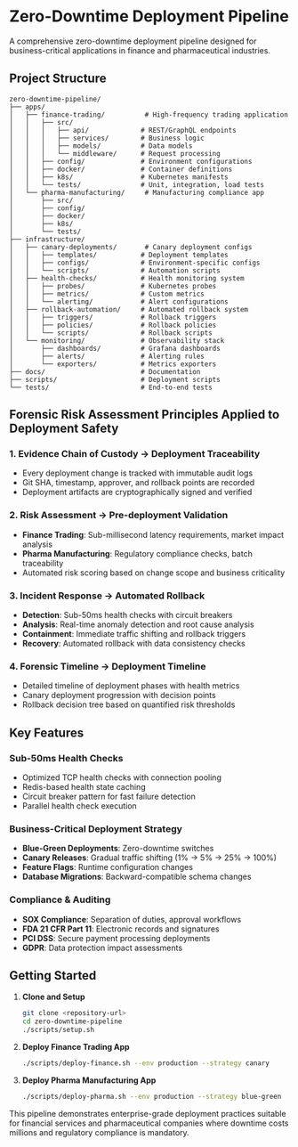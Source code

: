 # Zero-Downtime Deployment Pipeline

A comprehensive zero-downtime deployment pipeline designed for business-critical applications in finance and pharmaceutical industries.

## Project Structure

```
zero-downtime-pipeline/
├── apps/
│   ├── finance-trading/          # High-frequency trading application
│   │   ├── src/
│   │   │   ├── api/             # REST/GraphQL endpoints
│   │   │   ├── services/        # Business logic
│   │   │   ├── models/          # Data models
│   │   │   └── middleware/      # Request processing
│   │   ├── config/              # Environment configurations
│   │   ├── docker/              # Container definitions
│   │   ├── k8s/                 # Kubernetes manifests
│   │   └── tests/               # Unit, integration, load tests
│   └── pharma-manufacturing/     # Manufacturing compliance app
│       ├── src/
│       ├── config/
│       ├── docker/
│       ├── k8s/
│       └── tests/
├── infrastructure/
│   ├── canary-deployments/       # Canary deployment configs
│   │   ├── templates/           # Deployment templates
│   │   ├── configs/             # Environment-specific configs
│   │   └── scripts/             # Automation scripts
│   ├── health-checks/           # Health monitoring system
│   │   ├── probes/              # Kubernetes probes
│   │   ├── metrics/             # Custom metrics
│   │   └── alerting/            # Alert configurations
│   ├── rollback-automation/     # Automated rollback system
│   │   ├── triggers/            # Rollback triggers
│   │   ├── policies/            # Rollback policies
│   │   └── scripts/             # Rollback scripts
│   └── monitoring/              # Observability stack
│       ├── dashboards/          # Grafana dashboards
│       ├── alerts/              # Alerting rules
│       └── exporters/           # Metrics exporters
├── docs/                        # Documentation
├── scripts/                     # Deployment scripts
└── tests/                       # End-to-end tests
```

## Forensic Risk Assessment Principles Applied to Deployment Safety

### 1. **Evidence Chain of Custody → Deployment Traceability**
- Every deployment change is tracked with immutable audit logs
- Git SHA, timestamp, approver, and rollback points are recorded
- Deployment artifacts are cryptographically signed and verified

### 2. **Risk Assessment → Pre-deployment Validation**
- **Finance Trading**: Sub-millisecond latency requirements, market impact analysis
- **Pharma Manufacturing**: Regulatory compliance checks, batch traceability
- Automated risk scoring based on change scope and business criticality

### 3. **Incident Response → Automated Rollback**
- **Detection**: Sub-50ms health checks with circuit breakers
- **Analysis**: Real-time anomaly detection and root cause analysis
- **Containment**: Immediate traffic shifting and rollback triggers
- **Recovery**: Automated rollback with data consistency checks

### 4. **Forensic Timeline → Deployment Timeline**
- Detailed timeline of deployment phases with health metrics
- Canary deployment progression with decision points
- Rollback decision tree based on quantified risk thresholds

## Key Features

### Sub-50ms Health Checks
- Optimized TCP health checks with connection pooling
- Redis-based health state caching
- Circuit breaker pattern for fast failure detection
- Parallel health check execution

### Business-Critical Deployment Strategy
- **Blue-Green Deployments**: Zero-downtime switches
- **Canary Releases**: Gradual traffic shifting (1% → 5% → 25% → 100%)
- **Feature Flags**: Runtime configuration changes
- **Database Migrations**: Backward-compatible schema changes

### Compliance & Auditing
- **SOX Compliance**: Separation of duties, approval workflows
- **FDA 21 CFR Part 11**: Electronic records and signatures
- **PCI DSS**: Secure payment processing deployments
- **GDPR**: Data protection impact assessments

## Getting Started

1. **Clone and Setup**
   ```bash
   git clone <repository-url>
   cd zero-downtime-pipeline
   ./scripts/setup.sh
   ```

2. **Deploy Finance Trading App**
   ```bash
   ./scripts/deploy-finance.sh --env production --strategy canary
   ```

3. **Deploy Pharma Manufacturing App**
   ```bash
   ./scripts/deploy-pharma.sh --env production --strategy blue-green
   ```

This pipeline demonstrates enterprise-grade deployment practices suitable for financial services and pharmaceutical companies where downtime costs millions and regulatory compliance is mandatory.